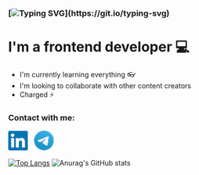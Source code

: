 ### [![Typing SVG](https://readme-typing-svg.herokuapp.com?color=D83A7C&size=36&lines=Hi+there%2C+I'am+Mher+%F0%9F%91%8B;Nice+to+meet+you.)](https://git.io/typing-svg)

# I'm a frontend developer 💻 

- I'm currently learning everything 👓
- I'm looking to collaborate with other content creators 
- Charged ⚡ 

### Contact with me:

[<img src="linkdin.png">](https://www.linkedin.com/in/mher-sargsyan-4b4284211/)
[<img src="telegram.png">](https://t.me/mher0730)


[![Top Langs](https://github-readme-stats.vercel.app/api/top-langs/?username=mher-s&theme=radical)](https://github.com/anuraghazra/github-readme-stats&count_private=true)
![Anurag's GitHub stats](https://github-readme-stats.vercel.app/api?username=mher-s&show_icons=true&theme=radical&count_private=true)
